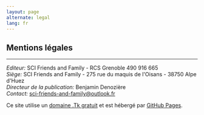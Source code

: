 ```yaml
---
layout: page
alternate: legal
lang: fr
---
```


Mentions légales
---

---

*Editeur:* SCI Friends and Family - RCS Grenoble 490 916 665  
*Siège:* SCI Friends and Family - 275 rue du maquis de l'Oisans - 38750 Alpe d'Huez  
*Directeur de la publication:* Benjamin Denozière  
*Contact:* [sci-friends-and-family@outlook.fr](mailto:sci-friends-and-family@outlook.fr)
  
  
  
Ce site utilise un [domaine .Tk gratuit](http://www.dot.tk/) et est hébergé par [GitHub Pages](https://pages.github.com/).


